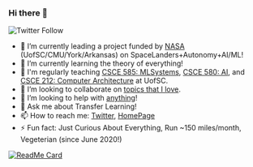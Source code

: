 ### Hi there 👋
![Twitter Follow](https://img.shields.io/twitter/follow/PooyanJamshidi?style=social)

- 🔭 I’m currently leading a project funded by [NASA](https://speakerdeck.com/pjamshidi/raspberry-si-resource-adaptive-software-purpose-built-for-extraordinary-robotic-research-yields-science-instruments) (UofSC/CMU/York/Arkansas) on SpaceLanders+Autonomy+AI/ML!
- 🌱 I’m currently learning the theory of everything!
- 🏫 I'm regularly teaching [CSCE 585: MLSystems](https://pooyanjamshidi.github.io/mls/), [CSCE 580: AI](https://pooyanjamshidi.github.io/csce580/), and [CSCE 212: Computer Architecture](https://pooyanjamshidi.github.io/csce212/) at UofSC.
- 👯 I’m looking to collaborate on [topics that I love](https://pooyanjamshidi.github.io/research/).
- 🤔 I’m looking to help with [anything](https://pooyanjamshidi.github.io/misc/)!
- 💬 Ask me about Transfer Learning!
- 📫 How to reach me: [Twitter](https://twitter.com/PooyanJamshidi), [HomePage](http://pooyanjamshidi.github.io/)
- ⚡ Fun fact: Just Curious About Everything, Run ~150 miles/month, Vegeterian (since June 2020!)

[![ReadMe Card](https://github-readme-stats.vercel.app/api?username=pooyanjamshidi&theme=cobalt&show_icons=true)](https://github.com/pooyanjamshidi)
